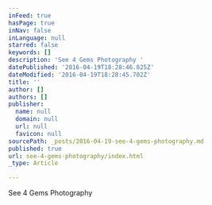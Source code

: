 ```yaml
---
inFeed: true
hasPage: true
inNav: false
inLanguage: null
starred: false
keywords: []
description: 'See 4 Gems Photography '
datePublished: '2016-04-19T18:28:46.025Z'
dateModified: '2016-04-19T18:28:45.702Z'
title: ''
author: []
authors: []
publisher:
  name: null
  domain: null
  url: null
  favicon: null
sourcePath: _posts/2016-04-19-see-4-gems-photography.md
published: true
url: see-4-gems-photography/index.html
_type: Article

---
```

See 4 Gems Photography